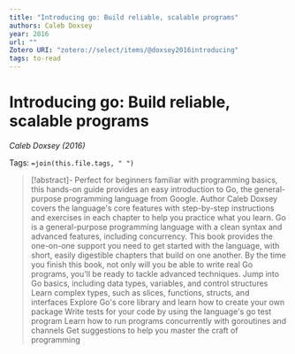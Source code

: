 ```yaml
---
title: "Introducing go: Build reliable, scalable programs"
authors: Caleb Doxsey
year: 2016
url: ""
Zotero URI: "zotero://select/items/@doxsey2016introducing"
tags: to-read
---
```


# Introducing go: Build reliable, scalable programs
_Caleb Doxsey (2016)_

Tags: `=join(this.file.tags, " ")`

> [!abstract]-
> Perfect for beginners familiar with programming basics, this hands-on guide provides an easy introduction to Go, the general-purpose programming language from Google. Author Caleb Doxsey covers the language's core features with step-by-step instructions and exercises in each chapter to help you practice what you learn. Go is a general-purpose programming language with a clean syntax and advanced features, including concurrency. This book provides the one-on-one support you need to get started with the language, with short, easily digestible chapters that build on one another. By the time you finish this book, not only will you be able to write real Go programs, you'll be ready to tackle advanced techniques. Jump into Go basics, including data types, variables, and control structures Learn complex types, such as slices, functions, structs, and interfaces Explore Go's core library and learn how to create your own package Write tests for your code by using the language's go test program Learn how to run programs concurrently with goroutines and channels Get suggestions to help you master the craft of programming

